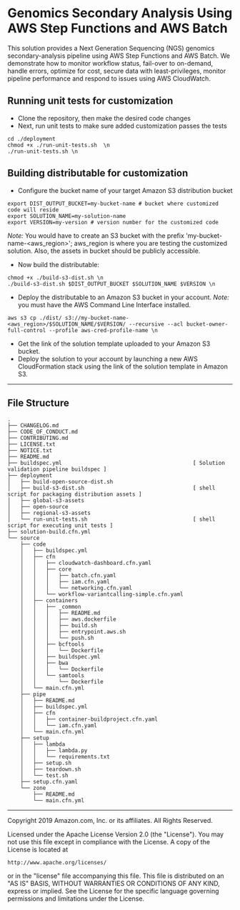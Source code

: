 # Genomics Secondary Analysis Using AWS Step Functions and AWS Batch
This solution provides a Next Generation Sequencing (NGS) genomics secondary-analysis pipeline using AWS Step Functions and AWS Batch. We demonstrate how to monitor workflow status, fail-over to on-demand, handle errors, optimize for cost, secure data with least-privileges, monitor pipeline performance and respond to issues using AWS CloudWatch.

## Running unit tests for customization
* Clone the repository, then make the desired code changes
* Next, run unit tests to make sure added customization passes the tests
```
cd ./deployment
chmod +x ./run-unit-tests.sh  \n
./run-unit-tests.sh \n
```

## Building distributable for customization
* Configure the bucket name of your target Amazon S3 distribution bucket
```
export DIST_OUTPUT_BUCKET=my-bucket-name # bucket where customized code will reside
export SOLUTION_NAME=my-solution-name
export VERSION=my-version # version number for the customized code
```
_Note:_ You would have to create an S3 bucket with the prefix 'my-bucket-name-<aws_region>'; aws_region is where you are testing the customized solution. Also, the assets in bucket should be publicly accessible.

* Now build the distributable:
```
chmod +x ./build-s3-dist.sh \n
./build-s3-dist.sh $DIST_OUTPUT_BUCKET $SOLUTION_NAME $VERSION \n
```

* Deploy the distributable to an Amazon S3 bucket in your account. _Note:_ you must have the AWS Command Line Interface installed.
```
aws s3 cp ./dist/ s3://my-bucket-name-<aws_region>/$SOLUTION_NAME/$VERSION/ --recursive --acl bucket-owner-full-control --profile aws-cred-profile-name \n
```

* Get the link of the solution template uploaded to your Amazon S3 bucket.
* Deploy the solution to your account by launching a new AWS CloudFormation stack using the link of the solution template in Amazon S3.

*** 

## File Structure

```
.
├── CHANGELOG.md
├── CODE_OF_CONDUCT.md
├── CONTRIBUTING.md
├── LICENSE.txt
├── NOTICE.txt
├── README.md
├── buildspec.yml                                         [ Solution validation pipeline buildspec ]
├── deployment
│   ├── build-open-source-dist.sh
│   ├── build-s3-dist.sh                                  [ shell script for packaging distribution assets ]
│   ├── global-s3-assets
│   ├── open-source
│   ├── regional-s3-assets
│   └── run-unit-tests.sh                                 [ shell script for executing unit tests ]
├── solution-build.cfn.yml
└── source
    ├── code
    │   ├── buildspec.yml
    │   ├── cfn
    │   │   ├── cloudwatch-dashboard.cfn.yaml
    │   │   ├── core
    │   │   │   ├── batch.cfn.yaml
    │   │   │   ├── iam.cfn.yaml
    │   │   │   └── networking.cfn.yaml
    │   │   └── workflow-variantcalling-simple.cfn.yaml
    │   ├── containers
    │   │   ├── _common
    │   │   │   ├── README.md
    │   │   │   ├── aws.dockerfile
    │   │   │   ├── build.sh
    │   │   │   ├── entrypoint.aws.sh
    │   │   │   └── push.sh
    │   │   ├── bcftools
    │   │   │   └── Dockerfile
    │   │   ├── buildspec.yml
    │   │   ├── bwa
    │   │   │   └── Dockerfile
    │   │   └── samtools
    │   │       └── Dockerfile
    │   └── main.cfn.yml
    ├── pipe
    │   ├── README.md
    │   ├── buildspec.yml
    │   ├── cfn
    │   │   ├── container-buildproject.cfn.yaml
    │   │   └── iam.cfn.yaml
    │   └── main.cfn.yml
    ├── setup
    │   ├── lambda
    │   │   ├── lambda.py
    │   │   └── requirements.txt
    │   ├── setup.sh
    │   ├── teardown.sh
    │   └── test.sh
    ├── setup.cfn.yaml
    └── zone
        ├── README.md
        └── main.cfn.yml

```

***


Copyright 2019 Amazon.com, Inc. or its affiliates. All Rights Reserved.

Licensed under the Apache License Version 2.0 (the "License"). You may not use this file except in compliance with the License. A copy of the License is located at

    http://www.apache.org/licenses/

or in the "license" file accompanying this file. This file is distributed on an "AS IS" BASIS, WITHOUT WARRANTIES OR CONDITIONS OF ANY KIND, express or implied. See the License for the specific language governing permissions and limitations under the License.
